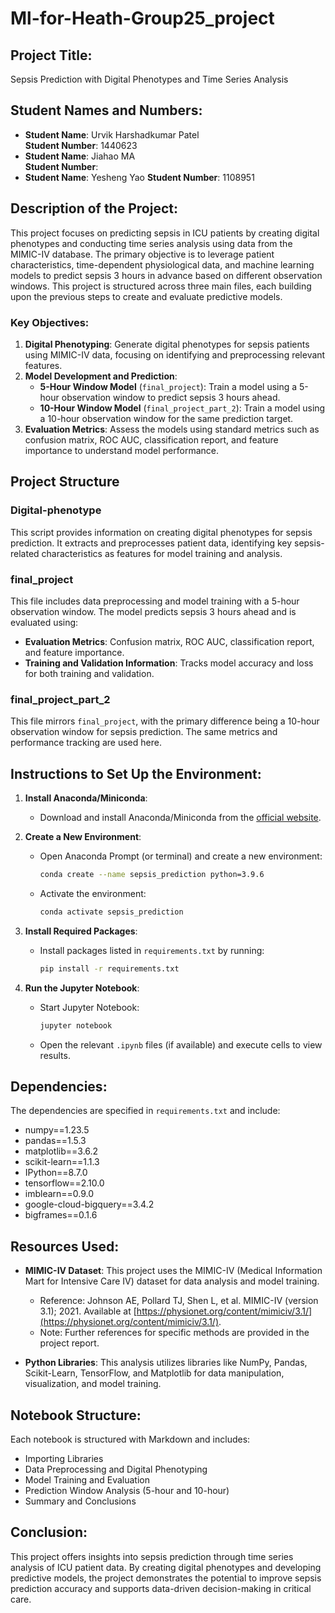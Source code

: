 # Ml-for-Heath-Group25_project

## Project Title:
Sepsis Prediction with Digital Phenotypes and Time Series Analysis

## Student Names and Numbers:
-  **Student Name**: Urvik Harshadkumar Patel  
  **Student Number**: 1440623  
- **Student Name**: Jiahao MA  
  **Student Number**: 
- **Student Name**: Yesheng Yao
  **Student Number**: 1108951

## Description of the Project:
This project focuses on predicting sepsis in ICU patients by creating digital phenotypes and conducting time series analysis using data from the MIMIC-IV database. The primary objective is to leverage patient characteristics, time-dependent physiological data, and machine learning models to predict sepsis 3 hours in advance based on different observation windows. This project is structured across three main files, each building upon the previous steps to create and evaluate predictive models.

### Key Objectives:
1. **Digital Phenotyping**: Generate digital phenotypes for sepsis patients using MIMIC-IV data, focusing on identifying and preprocessing relevant features.
2. **Model Development and Prediction**:
   - **5-Hour Window Model** (`final_project`): Train a model using a 5-hour observation window to predict sepsis 3 hours ahead.
   - **10-Hour Window Model** (`final_project_part_2`): Train a model using a 10-hour observation window for the same prediction target.
3. **Evaluation Metrics**: Assess the models using standard metrics such as confusion matrix, ROC AUC, classification report, and feature importance to understand model performance.

## Project Structure

### Digital-phenotype
This script provides information on creating digital phenotypes for sepsis prediction. It extracts and preprocesses patient data, identifying key sepsis-related characteristics as features for model training and analysis.

### final_project
This file includes data preprocessing and model training with a 5-hour observation window. The model predicts sepsis 3 hours ahead and is evaluated using:
- **Evaluation Metrics**: Confusion matrix, ROC AUC, classification report, and feature importance.
- **Training and Validation Information**: Tracks model accuracy and loss for both training and validation.

### final_project_part_2
This file mirrors `final_project`, with the primary difference being a 10-hour observation window for sepsis prediction. The same metrics and performance tracking are used here.

## Instructions to Set Up the Environment:

1. **Install Anaconda/Miniconda**:
   - Download and install Anaconda/Miniconda from the [official website](https://www.anaconda.com/download).

2. **Create a New Environment**:
   - Open Anaconda Prompt (or terminal) and create a new environment:
     ```bash
     conda create --name sepsis_prediction python=3.9.6
     ```
   - Activate the environment:
     ```bash
     conda activate sepsis_prediction
     ```

3. **Install Required Packages**:
   - Install packages listed in `requirements.txt` by running:
     ```bash
     pip install -r requirements.txt
     ```

4. **Run the Jupyter Notebook**:
   - Start Jupyter Notebook:
     ```bash
     jupyter notebook
     ```
   - Open the relevant `.ipynb` files (if available) and execute cells to view results.

## Dependencies:
The dependencies are specified in `requirements.txt` and include:
- numpy==1.23.5
- pandas==1.5.3
- matplotlib==3.6.2
- scikit-learn==1.1.3
- IPython==8.7.0
- tensorflow==2.10.0
- imblearn==0.9.0
- google-cloud-bigquery==3.4.2
- bigframes==0.1.6

## Resources Used:
- **MIMIC-IV Dataset**: This project uses the MIMIC-IV (Medical Information Mart for Intensive Care IV) dataset for data analysis and model training.  
  - Reference: Johnson AE, Pollard TJ, Shen L, et al. MIMIC-IV (version 3.1); 2021. Available at [https://physionet.org/content/mimiciv/3.1/](https://physionet.org/content/mimiciv/3.1/).  
  - Note: Further references for specific methods are provided in the project report.

- **Python Libraries**: This analysis utilizes libraries like NumPy, Pandas, Scikit-Learn, TensorFlow, and Matplotlib for data manipulation, visualization, and model training.

## Notebook Structure:
Each notebook is structured with Markdown and includes:
- Importing Libraries
- Data Preprocessing and Digital Phenotyping
- Model Training and Evaluation
- Prediction Window Analysis (5-hour and 10-hour)
- Summary and Conclusions

## Conclusion:
This project offers insights into sepsis prediction through time series analysis of ICU patient data. By creating digital phenotypes and developing predictive models, the project demonstrates the potential to improve sepsis prediction accuracy and supports data-driven decision-making in critical care.
